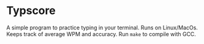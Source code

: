# Typscore

A simple program to practice typing in your terminal. Runs on Linux/MacOs. Keeps track of average WPM and accuracy. Run `make` to compile with GCC. 
